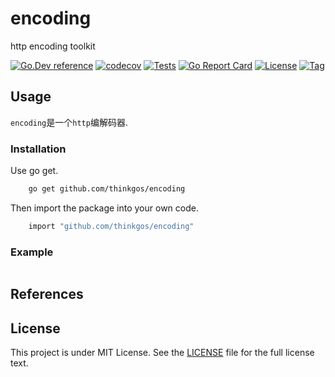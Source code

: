# encoding

http encoding toolkit  

[![Go.Dev reference](https://img.shields.io/badge/go.dev-reference-blue?logo=go&logoColor=white)](https://pkg.go.dev/github.com/thinkgos/encoding?tab=doc)
[![codecov](https://codecov.io/gh/thinkgos/encoding/branch/main/graph/badge.svg)](https://codecov.io/gh/thinkgos/encoding)
[![Tests](https://github.com/thinkgos/encoding/actions/workflows/ci.yml/badge.svg)](https://github.com/thinkgos/encoding/actions/workflows/ci.yml)
[![Go Report Card](https://goreportcard.com/badge/github.com/thinkgos/encoding)](https://goreportcard.com/report/github.com/thinkgos/encoding)
[![License](https://img.shields.io/github/license/thinkgos/encoding)](https://raw.githubusercontent.com/thinkgos/encoding/main/LICENSE)
[![Tag](https://img.shields.io/github/v/tag/thinkgos/encoding)](https://github.com/thinkgos/encoding/tags)

## Usage

`encoding`是一个`http`编解码器.

### Installation

Use go get.

```bash
    go get github.com/thinkgos/encoding
```

Then import the package into your own code.

```bash
    import "github.com/thinkgos/encoding"
```

### Example

[embedmd]:# (_examples/main.go go)
```go

```

## References

## License

This project is under MIT License. See the [LICENSE](LICENSE) file for the full license text.

